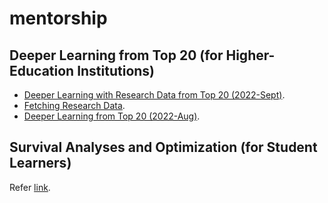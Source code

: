# mentorship
## Deeper Learning from Top 20 (for Higher-Education Institutions)
-  [Deeper Learning with Research Data from Top 20 (2022-Sept)](./READMEdeeperResearchTop.md).
-  [Fetching Research Data](./worldClass/researchLio-2022Sept01-1041.ipynb).
-  [Deeper Learning from Top 20 (2022-Aug)](./READMEdeeperTop.md).


## Survival Analyses and Optimization (for Student Learners)
Refer [link](./READMEsurvOpt.md).
